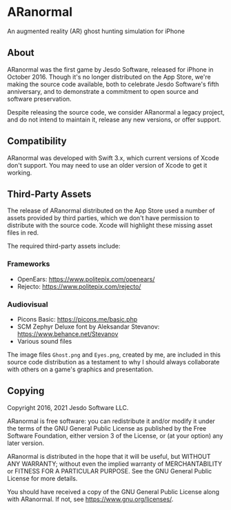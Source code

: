 # ARanormal

An augmented reality (AR) ghost hunting simulation for iPhone

## About

ARanormal was the first game by Jesdo Software, released for iPhone in October 2016. Though it's no longer distributed on the App Store, we're making the source code available, both to celebrate Jesdo Software's fifth anniversary, and to demonstrate a commitment to open source and software preservation.

Despite releasing the source code, we consider ARanormal a legacy project, and do not intend to maintain it, release any new versions, or offer support.

## Compatibility

ARanormal was developed with Swift 3.x, which current versions of Xcode don't support. You may need to use an older version of Xcode to get it working.

## Third-Party Assets

The release of ARanormal distributed on the App Store used a number of assets provided by third parties, which we don't have permission to distribute with the source code. Xcode will highlight these missing asset files in red.

The required third-party assets include:

### Frameworks

- OpenEars: https://www.politepix.com/openears/
- Rejecto: https://www.politepix.com/rejecto/

### Audiovisual

- Picons Basic: https://picons.me/basic.php
- SCM Zephyr Deluxe font by Aleksandar Stevanov: https://www.behance.net/Stevanov
- Various sound files

The image files `Ghost.png` and `Eyes.png`, created by me, are included in this source code distribution as a testament to why I should always collaborate with others on a game's graphics and presentation.

## Copying

Copyright 2016, 2021 Jesdo Software LLC.

ARanormal is free software: you can redistribute it and/or modify it under the terms of the GNU General Public License as published by the Free Software Foundation, either version 3 of the License, or (at your option) any later version.

ARanormal is distributed in the hope that it will be useful, but WITHOUT ANY WARRANTY; without even the implied warranty of MERCHANTABILITY or FITNESS FOR A PARTICULAR PURPOSE. See the GNU General Public License for more details.

You should have received a copy of the GNU General Public License along with ARanormal. If not, see <https://www.gnu.org/licenses/>.
